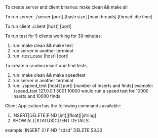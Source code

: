 To create server and client binaries:
  make clean && make all

To run server:
  ./server [port] [hash size] [max threads] [thread idle time]

To run client
  ./client [host] [port]

To run test for 5 clients working for 30 minutes:
1.  run: make clean && make test
2.  run server in another terminal
3.  run ./test_case [host] [port]

To create n random insert and find tests, 
1.  run: make clean && make speedtest
2.  run server in another terminal
3.  run: ./speed_test [host] [port] [number of inserts and finds] 
    example: ./speed_test 127.0.0.1 5001 10000
    would run a speed test for 10000 inserts and 10000 finds

Client Application has the following commands available:
1. INSERT|DELETE|FIND [int]|[float]|[string]
2. SHOW ALL|STATUS|CLIENT DETAILS

example:
INSERT 21
FIND "sdsd"
DELETE 53.33
